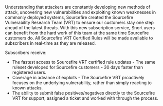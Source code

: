 Understanding that attackers are constantly developing new methods of attack, uncovering new vulnerabilities and exploiting known weaknesses in commonly deployed systems, Sourcefire created the Sourcefire Vulnerability Research Team (VRT) to ensure our customers stay one step ahead of the latest threats. With this new subscription service, Snort users can benefit from the hard work of this team at the same time Sourcefire customers do. All Sourcefire VRT Certified Rules will be made available to subscribers in real-time as they are released.

Subscribers receive:

* The fastest access to Sourcefire VRT certified rule updates - The same ruleset developed for Sourcefire customers - 30 days faster than registered users.
* Coverage in advance of exploits - The Sourcefire VRT proactively focuses on the underlying vulnerability, rather than simply reacting to known attacks.
* The ability to submit false positives/negatives directly to the Sourcefire VRT for support, assigned a ticket and worked with through the process.